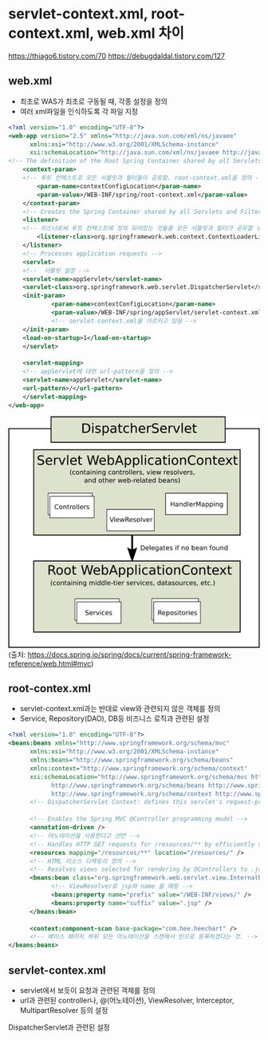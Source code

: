 # servlet-context.xml, root-context.xml, web.xml 차이

<https://thiago6.tistory.com/70>
<https://debugdaldal.tistory.com/127>

## web.xml

- 최초로 WAS가 최초로 구동될 때, 각종 설정을 정의
- 여러 xml파일을 인식하도록 각 파일 지정

```xml
<?xml version="1.0" encoding="UTF-8"?>
<web-app version="2.5" xmlns="http://java.sun.com/xml/ns/javaee"
      xmlns:xsi="http://www.w3.org/2001/XMLSchema-instance"
      xsi:schemaLocation="http://java.sun.com/xml/ns/javaee http://java.sun.com/xml/ns/javaee/web-app_2_5.xsd">
<!-- The definition of the Root Spring Container shared by all Servlets and Filters -->
    <context-param>
    <!-- 루트 컨텍스트로 모든 서블릿과 필터들이 공유함. root-context.xml을 정의 -->
        <param-name>contextConfigLocation</param-name>
        <param-value>/WEB-INF/spring/root-context.xml</param-value>
    </context-param>
    <!-- Creates the Spring Container shared by all Servlets and Filters -->
    <listener>
    <!-- 리스너로써 루트 컨텍스트에 정의 되어있는 것들을 모든 서블릿과 필터가 공유할 수 있게 해준다고 함. -->
        <listener-class>org.springframework.web.context.ContextLoaderListener</listener-class>
    </listener>
    <!-- Processes application requests -->
    <servlet>
    <!--  서블릿 설정 -->
    <servlet-name>appServlet</servlet-name>
    <servlet-class>org.springframework.web.servlet.DispatcherServlet</servlet-class> <!-- DispatcherServlet으로 앞단에서 요청정보를 핸들링 해줌. -->
    <init-param>
            <param-name>contextConfigLocation</param-name>
            <param-value>/WEB-INF/spring/appServlet/servlet-context.xml</param-value>
            <!-- servlet-context.xml을 가르키고 있음 -->
    </init-param>
    <load-on-startup>1</load-on-startup>
    </servlet>

    <servlet-mapping>
    <!-- appServlet에 대한 url-pattern을 정의 -->
    <servlet-name>appServlet</servlet-name>
    <url-pattern>/</url-pattern>
    </servlet-mapping>
</web-app>
```

![이미지](./images/context_xml.png)
(출처: https://docs.spring.io/spring/docs/current/spring-framework-reference/web.html#mvc)

## root-contex.xml

- servlet-context.xml과는 반대로 view와 관련되지 않은 객체를 정의
- Service, Repository(DAO), DB등 비즈니스 로직과 관련된 설정

```xml
<?xml version="1.0" encoding="UTF-8"?>
<beans:beans xmlns="http://www.springframework.org/schema/mvc"
      xmlns:xsi="http://www.w3.org/2001/XMLSchema-instance"
      xmlns:beans="http://www.springframework.org/schema/beans"
      xmlns:context="http://www.springframework.org/schema/context"
      xsi:schemaLocation="http://www.springframework.org/schema/mvc http://www.springframework.org/schema/mvc/spring-mvc.xsd
            http://www.springframework.org/schema/beans http://www.springframework.org/schema/beans/spring-beans.xsd
            http://www.springframework.org/schema/context http://www.springframework.org/schema/context/spring-context.xsd">
      <!-- DispatcherServlet Context: defines this servlet's request-processing infrastructure -->

      <!-- Enables the Spring MVC @Controller programming model -->
      <annotation-driven />
      <!-- 어노테이션을 사용한다고 선언 -->
      <!-- Handles HTTP GET requests for /resources/** by efficiently serving up static resources in the ${webappRoot}/resources directory -->
      <resources mapping="/resources/**" location="/resources/" />
      <!-- HTML 리소스 디렉토리 정의 -->
      <!-- Resolves views selected for rendering by @Controllers to .jsp resources in the /WEB-INF/views directory -->
      <beans:bean class="org.springframework.web.servlet.view.InternalResourceViewResolver">
            <!-- ViewResolver로 jsp와 name 을 매핑 -->
            <beans:property name="prefix" value="/WEB-INF/views/" />
            <beans:property name="suffix" value=".jsp" />
      </beans:bean>

      <context:component-scan base-package="com.hee.heechart" />
      <!-- 베이스 패키지 하위 모든 어노테이션을 스캔해서 빈으로 등록하겠다는 것. -->
</beans:beans>
```

## servlet-contex.xml

- servlet에서 보듯이 요청과 관련된 객체를 정의
- url과 관련된 controller나, @(어노테이션), ViewResolver, Interceptor, MultipartResolver 등의 설정

<!-- DispatcherServlet Context: defines this servlet's request-processing infrastructure -->

DispatcherServlet과 관련된 설정

